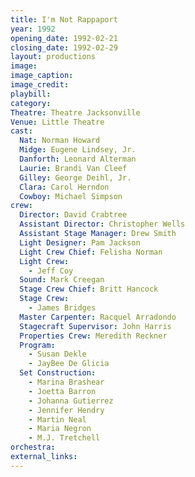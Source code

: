 ```yaml
---
title: I'm Not Rappaport
year: 1992
opening_date: 1992-02-21
closing_date: 1992-02-29
layout: productions
image:
image_caption:
image_credit:
playbill: 
category: 
Theatre: Theatre Jacksonville
Venue: Little Theatre
cast:
  Nat: Norman Howard
  Midge: Eugene Lindsey, Jr.
  Danforth: Leonard Alterman
  Laurie: Brandi Van Cleef
  Gilley: George Deihl, Jr.
  Clara: Carol Herndon
  Cowboy: Michael Simpson
crew:
  Director: David Crabtree
  Assistant Director: Christopher Wells
  Assistant Stage Manager: Drew Smith
  Light Designer: Pam Jackson
  Light Crew Chief: Felisha Norman
  Light Crew:
    - Jeff Coy
  Sound: Mark Creegan
  Stage Crew Chief: Britt Hancock
  Stage Crew:
    - James Bridges
  Master Carpenter: Racquel Arradondo
  Stagecraft Supervisor: John Harris
  Properties Crew: Meredith Reckner
  Program:
    - Susan Dekle
    - JayBee De Glicia
  Set Construction:
    - Marina Brashear
    - Joetta Barron
    - Johanna Gutierrez
    - Jennifer Hendry
    - Martin Neal
    - Maria Negron
    - M.J. Tretchell
orchestra:
external_links:
---
```

